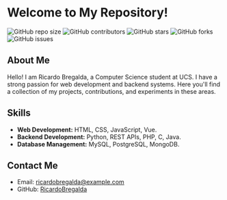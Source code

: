 # Welcome to My Repository!

![GitHub repo size](https://img.shields.io/github/repo-size/RicardoMBregalda/repository)
![GitHub contributors](https://img.shields.io/github/contributors/RicardoMBregalda/repository)
![GitHub stars](https://img.shields.io/github/stars/RicardoMBregalda/repository?style=social)
![GitHub forks](https://img.shields.io/github/forks/RicardoMBregalda/repository?style=social)
![GitHub issues](https://img.shields.io/github/issues/RicardoMBregalda/repository)

## About Me
Hello! I am Ricardo Bregalda, a Computer Science student at UCS. I have a strong passion for web development and backend systems. Here you'll find a collection of my projects, contributions, and experiments in these areas.

## Skills
- **Web Development:** HTML, CSS, JavaScript, Vue.
- **Backend Development:** Python, REST APIs, PHP, C, Java.
- **Database Management:** MySQL, PostgreSQL, MongoDB.

## Contact Me
- Email: [ricardobregalda@example.com](mailto:ricardomeneguzzib@gmail.com)
- GitHub: [RicardoBregalda](https://github.com/RicardoMBregalda)
